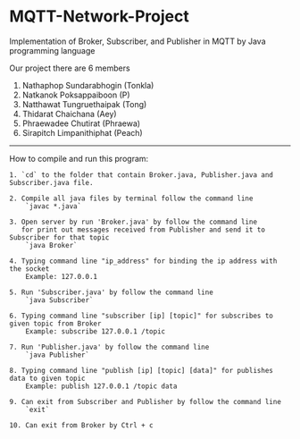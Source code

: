 # MQTT-Network-Project
Implementation of Broker, Subscriber, and Publisher in MQTT by Java programming language

Our project there are 6 members
1. Nathaphop Sundarabhogin (Tonkla)
2. Natkanok Poksappaiboon (P)
3. Natthawat Tungruethaipak (Tong)
4. Thidarat Chaichana (Aey)
5. Phraewadee Chutirat (Phraewa)
6. Sirapitch Limpanithiphat (Peach)
------------------------------------------------------------------------------------------------------------
How to compile and run this program:

	1. `cd` to the folder that contain Broker.java, Publisher.java and Subscriber.java file.

	2. Compile all java files by terminal follow the command line 
		`javac *.java`

	3. Open server by run 'Broker.java' by follow the command line 
	   for print out messages received from Publisher and send it to Subscriber for that topic
		`java Broker`
	
	4. Typing command line "ip_address" for binding the ip address with the socket
		Example: 127.0.0.1

	5. Run 'Subscriber.java' by follow the command line 
		`java Subscriber`

	6. Typing command line "subscriber [ip] [topic]" for subscribes to given topic from Broker
		Example: subscribe 127.0.0.1 /topic

	7. Run 'Publisher.java' by follow the command line 
		`java Publisher`

	8. Typing command line "publish [ip] [topic] [data]" for publishes data to given topic
		Example: publish 127.0.0.1 /topic data

	9. Can exit from Subscriber and Publisher by follow the command line
		`exit`
	
	10. Can exit from Broker by Ctrl + c
